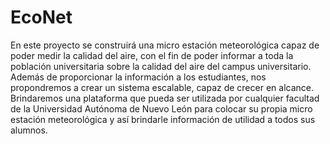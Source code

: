# EcoNet

En este proyecto se construirá una micro estación meteorológica capaz
de poder medir la calidad del aire, con el fin de poder informar a toda la
población universitaria sobre la calidad del aire del campus universitario.
Además de proporcionar la información a los estudiantes, nos propondremos a crear un sistema escalable, capaz de crecer en alcance. Brindaremos
una plataforma que pueda ser utilizada por cualquier facultad de la Universidad Autónoma de Nuevo León para colocar su propia micro estación
meteorológica y así brindarle información de utilidad a todos sus alumnos.


